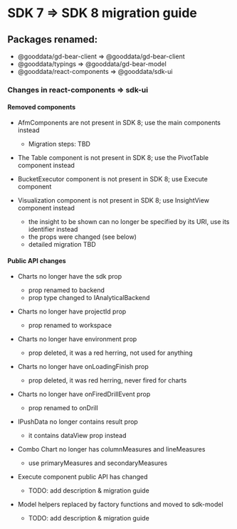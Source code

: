# SDK 7 => SDK 8 migration guide

## Packages renamed:

-   @gooddata/gd-bear-client => @gooddata/gd-bear-client
-   @gooddata/typings => @gooddata/gd-bear-model
-   @gooddata/react-components => @gooddata/sdk-ui

### Changes in react-components => sdk-ui

#### Removed components

-   AfmComponents are not present in SDK 8; use the main components instead

    -   Migration steps: TBD

-   The Table component is not present in SDK 8; use the PivotTable component instead

-   BucketExecutor component is not present in SDK 8; use Execute component

-   Visualization component is not present in SDK 8; use InsightView component instead

    -   the insight to be shown can no longer be specified by its URI, use its identifier instead
    -   the props were changed (see below)
    -   detailed migration TBD

#### Public API changes

-   Charts no longer have the sdk prop

    -   prop renamed to backend
    -   prop type changed to IAnalyticalBackend

-   Charts no longer have projectId prop

    -   prop renamed to workspace

-   Charts no longer have environment prop

    -   prop deleted, it was a red herring, not used for anything

-   Charts no longer have onLoadingFinish prop

    -   prop deleted, it was red herring, never fired for charts

-   Charts no longer have onFiredDrillEvent prop

    -   prop renamed to onDrill

-   IPushData no longer contains result prop

    -   it contains dataView prop instead

-   Combo Chart no longer has columnMeasures and lineMeasures

    -   use primaryMeasures and secondaryMeasures

-   Execute component public API has changed

    -   TODO: add description & migration guide

-   Model helpers replaced by factory functions and moved to sdk-model
    -   TODO: add description & migration guide
